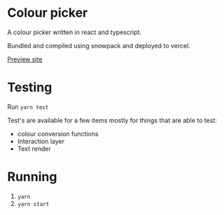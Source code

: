 # Colour picker

A colour picker written in react and typescript.

Bundled and compiled using snowpack and deployed to vercel.

[Preview site](https://colour-picker-six.vercel.app/)

# Testing

Run `yarn test`

Test's are available for a few items mostly for things that are able to test:

- colour conversion functions
- Interaction layer
- Text render

# Running

1. `yarn`
2. `yarn start`
